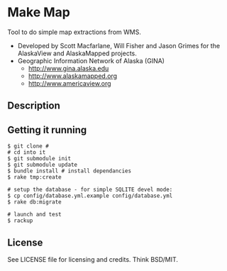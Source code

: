 Make Map
========

Tool to do simple map extractions from WMS.

* Developed by Scott Macfarlane, Will Fisher and Jason Grimes for the AlaskaView and
  AlaskaMapped projects.
* Geographic Information Network of Alaska (GINA)
  * http://www.gina.alaska.edu
  * http://www.alaskamapped.org
  * http://www.americaview.org

Description
-----------


Getting it running
------------------

    $ git clone # 
    # cd into it
    $ git submodule init
    $ git submodule update
    $ bundle install # install dependancies
    $ rake tmp:create

    # setup the database - for simple SQLITE devel mode:
    $ cp config/database.yml.example config/database.yml
    $ rake db:migrate

    # launch and test
    $ rackup 

License
-------

See LICENSE file for licensing and credits.  Think BSD/MIT.
